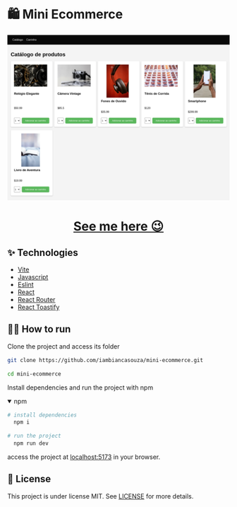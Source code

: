 # 🛍️ Mini Ecommerce

<img src='cover.png'>

<h1 align="center"><a href="https://mini-b-ecommerce.vercel.app/">See me here 😉</a></h1>

## ✨ Technologies

- [Vite](https://vitejs.dev/)
- [Javascript](#)
- [Eslint](https://eslint.org/)
- [React](https://reactjs.org/)
- [React Router](https://reactrouter.com/)
- [React Toastify](https://fkhadra.github.io/react-toastify/introduction)

## 🧑‍💻 How to run

Clone the project and access its folder

```bash
git clone https://github.com/iambiancasouza/mini-ecommerce.git
```

```bash
cd mini-ecommerce
```

Install dependencies and run the project with npm

<details open>
  <summary>npm</summary>

```bash
# install dependencies
  npm i
```

```bash
# run the project
  npm run dev
```

</details>

access the project at [localhost:5173](http://localhost:5173) in your browser.

## 📝 License

This project is under license MIT. See [LICENSE](LICENSE) for more details.
